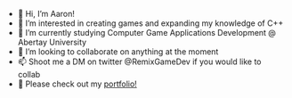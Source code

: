 - 👋 Hi, I’m Aaron!
- 👀 I’m interested in creating games and expanding my knowledge of C++ 
- 🌱 I’m currently studying Computer Game Applications Development @ Abertay University
- 💞️ I’m looking to collaborate on anything at the moment
- 📫 Shoot me a DM on twitter @RemixGameDev if you would like to collab
- 🔗 Please check out my [portfolio!](https://aaroncrawford406.wixsite.com/portfolio)

<!---
iRemixUK/iRemixUK is a ✨ special ✨ repository because its `README.md` (this file) appears on your GitHub profile.
You can click the Preview link to take a look at your changes.
--->
